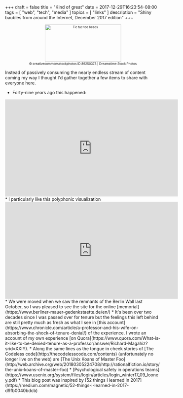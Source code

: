 +++
draft = false
title = "Kind of great"
date = 2017-12-29T16:23:54-08:00
tags = [
  "web",
  "tech",
  "media"
]
topics = [
  "links"
]
description = "Shiny baubles from around the Internet, December 2017 edition"
+++

<div align="center" style="font-size:x-small"><img src="https://milkfish08.s3.amazonaws.com/photo/blog/abovethefold/dreamstime_xxl_89250373.jpg" alt="Tic tac toe beads" width="247" height="121" /><br />
© creativecommonsstockphotos
ID 89250373 | Dreamstime Stock Photos</div>

Instead of passively consuming the nearly endless stream of content coming my
way I thought I'd gather together a few items to share with everyone here.

* Forty-nine years ago this happened:
<iframe width="560" height="315" src="https://www.youtube.com/embed/XEmn0uaQCYc" frameborder="0" gesture="media" allow="encrypted-media" allowfullscreen></iframe>
* I particularly like this polyphonic visualization
<iframe width="560" height="315" src="https://www.youtube.com/embed/bTyiFBVGpqo" frameborder="0" gesture="media" allow="encrypted-media" allowfullscreen></iframe>
* We were moved when we saw the remnants of the Berlin Wall last October, so I
was pleased to see the site for the online
[memorial](https://www.berliner-mauer-gedenkstaette.de/en/)
* It's been over two decades since I was passed over for tenure but the feelings
this left behind are still pretty much as fresh as what I see in
[this account](https://www.chronicle.com/article/a-professor-and-his-wife-on-absorbing-the-shock-of-tenure-denial/)
of the experience. I wrote an account of my own experience
[on Quora](https://www.quora.com/What-is-it-like-to-be-denied-tenure-as-a-professor/answer/Richard-Magahiz?srid=XXIY).
* Along the same lines as the tongue in cheek stories of
[The Codeless code](http://thecodelesscode.com/contents) (unfortunately no longer
live on the web) are [The Unix Koans of Master Foo](http://web.archive.org/web/20180305224708/http://rationalfiction.io/story/the-unix-koans-of-master-foo)
* [Psychological safety in operations teams](https://www.usenix.org/system/files/login/articles/login_winter17_09_looney.pdf)
* This blog post was inspired by
[52 things I learned in 2017](https://medium.com/magnetic/52-things-i-learned-in-2017-d9fb0040bdcb)
